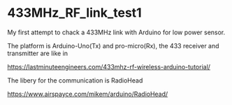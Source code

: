 # 433MHz_RF_link_test1
My first attempt to chack a 433MHz link with Arduino for low power sensor.

The platform is Arduino-Uno(Tx) and pro-micro(Rx), the 433 receiver and transmitter are like in

https://lastminuteengineers.com/433mhz-rf-wireless-arduino-tutorial/

The libery for the communication is RadioHead

https://www.airspayce.com/mikem/arduino/RadioHead/



